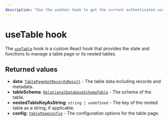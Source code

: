 ```yaml
---
description: "Use the useUser hook to get the current authenticated user in Kottster."
---
```


# useTable hook

The [`useTable`](https://kottster.app/api-reference/functions/_kottster_react.useTable.html) hook is a custom React hook that provides the state and functions to manage a table page or its nested tables.

## Returned values

- **data**: [`TablePageGetRecordsResult`](https://kottster.app/api-reference/interfaces/_kottster_server.TablePageGetRecordsResult.html) - The table data including records and metadata.
- **tableSchema**: [`RelationalDatabaseSchemaTable`](https://kottster.app/api-reference/interfaces/_kottster_react.RelationalDatabaseSchemaTable.html) - The schema of the table.
- **nestedTableKeyAsString**: `string | undefined` - The key of the nested table as a string, if applicable.
- **config**: [`TablePageConfig`](https://kottster.app/api-reference/interfaces/_kottster_react.TablePageConfig.html) - The configuration options for the table page.